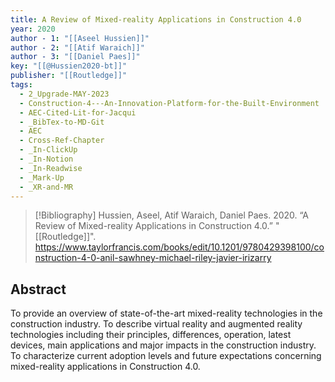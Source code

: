 ```yaml
---
title: A Review of Mixed-reality Applications in Construction 4.0
year: 2020
author - 1: "[[Aseel Hussien]]"
author - 2: "[[Atif Waraich]]"
author - 3: "[[Daniel Paes]]"
key: "[[@Hussien2020-bt]]"
publisher: "[[Routledge]]"
tags:
  - 2_Upgrade-MAY-2023
  - Construction-4---An-Innovation-Platform-for-the-Built-Environment
  - AEC-Cited-Lit-for-Jacqui
  - _BibTex-to-MD-Git
  - AEC
  - Cross-Ref-Chapter
  - _In-ClickUp
  - _In-Notion
  - _In-Readwise
  - _Mark-Up
  - _XR-and-MR
---
```


> [!Bibliography]
> Hussien, Aseel, Atif Waraich, Daniel Paes. 2020. “A Review of Mixed-reality Applications in Construction 4.0.” "[[Routledge]]". https://www.taylorfrancis.com/books/edit/10.1201/9780429398100/construction-4-0-anil-sawhney-michael-riley-javier-irizarry

## Abstract
To provide an overview of state-of-the-art mixed-reality technologies in the construction industry. To describe virtual reality and augmented reality technologies including their principles, differences, operation, latest devices, main applications and major impacts in the construction industry. To characterize current adoption levels and future expectations concerning mixed-reality applications in Construction 4.0.